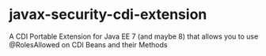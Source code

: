 # javax-security-cdi-extension
A CDI Portable Extension for Java EE 7 (and maybe 8) that allows you to use @RolesAllowed on CDI Beans and their Methods
